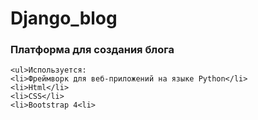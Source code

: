 # Django_blog
<h3> Платформа для создания блога</h3>

    <ul>Используется:
    <li>Фреймворк для веб-приложений на языке Python</li>
    <li>Html</li>
    <li>CSS</li>
    <li>Bootstrap 4<li>
</ul>
